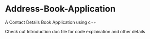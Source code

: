 # Address-Book-Application
A Contact Details Book Application using c++

Check out Introduction doc file for code explaination and other details
